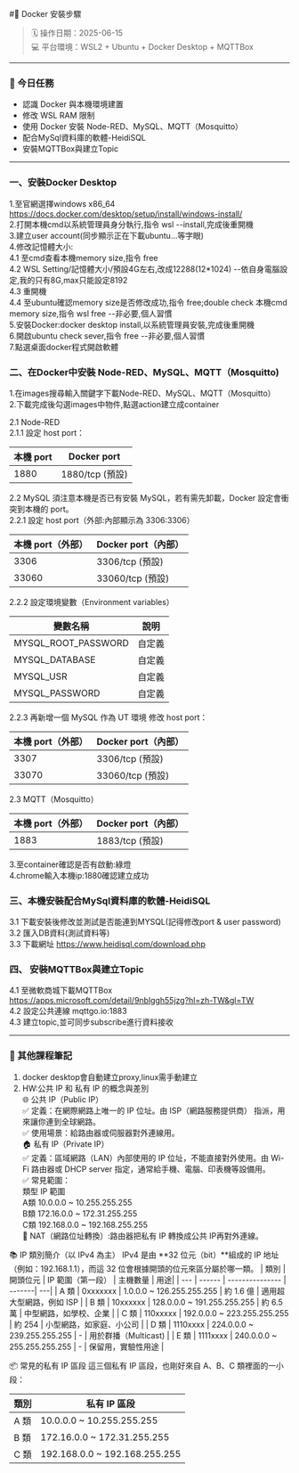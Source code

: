 #🐳 Docker 安裝步驟
 
> 🗓️ 操作日期：2025-06-15  
> 💻 平台環境：WSL2 + Ubuntu + Docker Desktop + MQTTBox

---

### 🎯 今日任務
- 認識 Docker 與本機環境建置
- 修改 WSL RAM 限制
- 使用 Docker 安裝 Node-RED、MySQL、MQTT（Mosquitto）
- 配合MySql資料庫的軟體-HeidiSQL
- 安裝MQTTBox與建立Topic

---
### 一、安裝Docker Desktop  
1.至官網選擇windows x86_64 https://docs.docker.com/desktop/setup/install/windows-install/  
2.打開本機cmd以系統管理員身分執行,指令 wsl --install,完成後重開機  
3.建立user account(同步顯示正在下載ubuntu...等字眼)  
4.修改記憶體大小:  
 4.1 至cmd查看本機memory size,指令 free  
 4.2 WSL Setting/記憶體大小/預設4G左右,改成12288(12*1024) --依自身電腦設定,我的只有8G,max只能設定8192  
 4.3 重開機  
 4.4 至ubuntu確認memory size是否修改成功,指令 free;double check 本機cmd memory size,指令 wsl  free --非必要,個人習慣  
5.安裝Docker:docker desktop install,以系統管理員安裝,完成後重開機  
6.開啟ubuntu check sever,指令 free --非必要,個人習慣  
7.點選桌面docker程式開啟軟體  

### 二、在Docker中安裝 Node-RED、MySQL、MQTT（Mosquitto)  
1.在images搜尋輸入關鍵字下載Node-RED、MySQL、MQTT（Mosquitto）  
2.下載完成後勾選images中物件,點選action建立成container   

 2.1 Node-RED  
 2.1.1 設定 host port：  

| 本機 port | Docker port     |
|-----------|-----------------|
| 1880      | 1880/tcp (預設) |

 2.2 MySQL
須注意本機是否已有安裝 MySQL，若有需先卸載，Docker 設定會衝突到本機的 port。  
 2.2.1 設定 host port（外部:內部顯示為 3306:3306）

| 本機 port（外部） | Docker port（內部） |
|------------------|----------------------|
| 3306             | 3306/tcp (預設)      |
| 33060            | 33060/tcp (預設)     |

 2.2.2 設定環境變數（Environment variables）

| 變數名稱            | 說明     |
|---------------------|----------|
| MYSQL_ROOT_PASSWORD | 自定義   |
| MYSQL_DATABASE      | 自定義   |
| MYSQL_USR           | 自定義   |
| MYSQL_PASSWORD      | 自定義   |

 2.2.3 再新增一個 MySQL 作為 UT 環境
修改 host port：

| 本機 port（外部） | Docker port（內部） |
|------------------|----------------------|
| 3307             | 3306/tcp (預設)      |
| 33070            | 33060/tcp (預設)     |

 2.3 MQTT（Mosquitto）

| 本機 port（外部） | Docker port（內部） |
|------------------|----------------------|
| 1883             | 1883/tcp (預設)      |

3.至container確認是否有啟動:綠燈  
4.chrome輸入本機ip:1880確認建立成功  

### 三、本機安裝配合MySql資料庫的軟體-HeidiSQL  
 3.1 下載安裝後修改並測試是否能連到MYSQL(記得修改port & user password)  
 3.2 匯入DB資料(測試資料等)  
 3.3 下載網址 https://www.heidisql.com/download.php  

### 四、 安裝MQTTBox與建立Topic
 4.1 至微軟商城下載MQTTBox https://apps.microsoft.com/detail/9nblggh55jzg?hl=zh-TW&gl=TW  
 4.2 設定公共連線 mqttgo.io:1883  
 4.3 建立topic,並可同步subscribe進行資料接收  

---

### 💬 其他課程筆記
1. docker desktop會自動建立proxy,linux需手動建立
2. HW:公共 IP 和 私有 IP 的概念與差別  
🌐 公共 IP（Public IP）  
 ✅ 定義：在網際網路上唯一的 IP 位址。由 ISP（網路服務提供商） 指派，用來讓你連到全球網路。  
 ✅ 使用場景：給路由器或伺服器對外連線用。  
🏠 私有 IP（Private IP）  
 ✅ 定義：區域網路（LAN）內部使用的 IP 位址，不能直接對外使用。由 Wi-Fi 路由器或 DHCP server 指定，通常給手機、電腦、印表機等設備用。  
 ✅ 常見範圍：  
 類型	IP 範圍  
 A類	10.0.0.0 ~ 10.255.255.255  
 B類	172.16.0.0 ~ 172.31.255.255  
 C類	192.168.0.0 ~ 192.168.255.255  
📌 NAT（網路位址轉換）:路由器把私有 IP 轉換成公共 IP再對外連線。  

📚 IP 類別簡介（以 IPv4 為主）
IPv4 是由 **32 位元（bit）**組成的 IP 地址（例如：192.168.1.1），而這 32 位會根據開頭的位元來區分屬於哪一類。
| 類別	| 開頭位元	| IP 範圍（第一段）	| 主機數量	| 用途|
| --- | ------ | --------------- | -------| ---|
| A 類	| 0xxxxxxx	| 1.0.0.0 ~ 126.255.255.255	| 約 1.6 億	| 適用超大型網路，例如 ISP |
| B 類	| 10xxxxxx	| 128.0.0.0 ~ 191.255.255.255	| 約 6.5 萬	| 中型網路，如學校、企業 |
| C 類	| 110xxxxx	| 192.0.0.0 ~ 223.255.255.255	| 約 254	| 小型網路，如家庭、小公司 |
| D 類	| 1110xxxx	| 224.0.0.0 ~ 239.255.255.255	| -	| 用於群播（Multicast) |
| E 類	| 1111xxxx	| 240.0.0.0 ~ 255.255.255.255	| -	| 保留用，實驗性用途 |

📦 常見的私有 IP 區段
這三個私有 IP 區段，也剛好來自 A、B、C 類裡面的一小段：

| 類別	| 私有 IP 區段|
| --- | --------- |
| A 類	| 10.0.0.0 ~ 10.255.255.255 |
| B 類	| 172.16.0.0 ~ 172.31.255.255 |
| C 類	| 192.168.0.0 ~ 192.168.255.255 |




